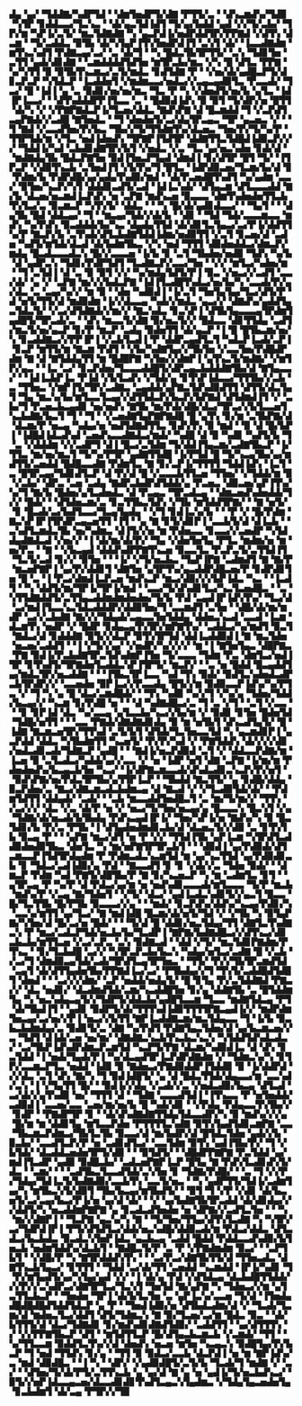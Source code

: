 ▟▄▝▄▞▝▜▟▟▇▞▚▟▛▜▟▝▝▟▆▜▅▟▛▜▞▟▇▝▛▜▜▞▃▝▝▟▚▃▆▟▚▞▜▟▉▝▚▜▛▝▊▟▟▃▃▞▜▃▚▃▝▝▟▞▄▃▜▟▐▟▜▝▜▞▄▞▙▟▟▝▄▟▝▞▞▜▞▃▙▞▝▜▛▞▆▝▚▛▐▞▃▜▞▝▆▃▜▟▇▟▇▝▚▝▄▃▛▟▐▞▅▟▛▟▟▜▛▞▛▛▇▟▝▞▟▜▚▝▟▃▆▝▝▜▞▃▟▟▃▝▉▜▙▝▟▞▚▜▄▛▐▜▚▜▅▟▛▟▐▜▝▃▚▜▝▟▞▝▐▃▃▟▇▟▆▝▆▜▚▃▚▟▜▝▛▟▇▃▄▞▃▞▝▃▝▟▞▜▝▝▚▝█▟▃▜▙▜▛▜▜▞▝▃▚▝▜▟▊▜▅▝▃▜▜▝▄▟▞▟▊▟▇▝▝▃▆▟▟▟▟▜▟▜▅▝▆▜▛▃▙▞▆▃▝▞▚▝█▝▟▜▃▝▛▛▇▝▚▞▚▜▜▝▉▝▉▜▙▜▚▃▆▃▞▃▜▞▆▟▃▝▊▟▜▟▇▝▛▝▝▞▅▞▟▞▄▟█▃▛▜▞▟▊▃▛▃▛▝▚▜▟▃▛▝▐▃▟▟▅▜▝▞▆▟▆▃▃▞▅▟▃▞▞▃▄▃▄▟▉▜▃▝▛▃▃▟▞▝▜▃▞▝█▝▐▟▐▝▄▝▃▝▉▟▊▞▅▞▅▞▆▃▝▜▃▝▛▝▚▝▞▟▅▟▜▞▅▞▙▝▄▜▃▝▐▟▐▛▐▃▃▞▝▝▟▜▚▟▟▟▛▛▐▜▃▃▝▃▝▝█▟▉▟▐▟▚▝▉▝▉▜▝▜▞▟▛▞▅▝█▜▜▝▟▞▚▝▞▝▞▛▇▛▇▟▃▛▐▞▜▃▅▞▟▟▃▝▇▟▚▛▇▝▟▝█▃▆▟▟▝▜▝▞▃▛▟▜▃▄▛▇▟▞▞▃▟█▝▇▜▅▟▃▝▝▜▝▟▅▟▅▜▞▃▞▟▄▜▛▃▄▃▝▜▛▝▄▃▅▃▝▞▝▝▜▝▇▟▝▞▃▃▟▜▅▞▛▞▙▃▝▜▙▞▞▜▞▜▜▟▆▜▚▞▟▃▅▃▝▜▅▞▛▞▜▞▚▞▛▝▜▜▛▜▟▞▆▝▞▜▃▝▅▟▐▟▅▟▚▝▜▛▇▛▐▜▟▜▛▝▟▟▇▜▜▃▜▟█▟▐▟▉▃▛▞▞▞▝▜▟▟▐▞▚▟▝▃▙▟▊▟▇▜▛▞▙▜▝▞▅▟▃▝▞▃▝▜▃▝▄▞▅▃▚▟▅▝▊▟▞▟▝▝▆▟▇▟▄▜▙▝█▟▃▛▇▜▅▝▉▟▐▜▅▃▛▜▄▟▝▟▆▟▐▝▊▞▟▜▛▝█▜▝▜▞▝▐▜▛▃▛▝▞▟▉▜▚▃▙▝▃▜▅▟▐▜▝▞▙▜▚▞▜▝█▜▃▝▐▟▛▟▉▃▅▞▜▃▆▞▙▞▟▝▊▝▛▟▆▞▙▝▛▟▛▟█▞▄▞▄▟▄▜▚▟▉▞▆▟▝▝▟▞▛▃▅▟█▜▚▟▜▝▚▞▄▟▆▝▃▃▞▝▉▜▅▞▚▃▛▞▚▜▝▟▟▟▊▃▟▜▞▃▟▝▐▟▐▃▚▟▞▝▟▜▄▃▆▝▟▜▃▃▃▟▟▝▇▞▙▝▟▃▅▞▅▃▆▟▐▃▛▟▚▝▅▝▃▛▇▝▆▟▚▃▅▝▉▃▃▃▝▟▆▜▚▟▅▟▅▜▜▃▙▜▚▜▃▞▃▝▉▃▆▃▛▝▚▜▚▜▞▝▟▟▃▝▝▝▚▝█▞▟▞▄▟▊▟▃▃▞▝▝▜▄▜▝▝▝▟▄▜▙▝█▟▝▟▟▃▄▞▝▜▝▝▆▃▄▞▜▟▞▞▟▞▙▝▝▟▊▝▝▜▟▝▜▟▞▃▃▃▆▃▃▝▆▟▚▝▚▞▛▟▚▝▉▃▟▟▟▞▙▞▚▃▝▟▄▟▄▜▜▟▝▟▞▟▊▜▃▜▄▃▞▃▞▛▐▞▟▟▜▜▚▞▛▝▇▃▛▞▙▝▃▜▚▟▞▟▜▃▙▟▇▜▟▟▐▟▆▞▅▟▉▜▜▝▞▃▜▝▊▃▅▞▟▝▃▟▅▝▚▟▜▞▆▜▟▞▟▃▟▝▟▞▙▟▆▜▙▃▝▞▚▝▅▟▝▜▜▜▝▟▉▟▅▟▟▃▞▟▆▃▛▞▆▟▄▝█▃▟▃▃▃▟▃▚▝█▞▞▃▃▃▅▝▐▞▙▝▊▝▃▜▝▜▙▟▅▞▅▟▉▝▜▟▚▝▚▞▙▝▟▝▄▟▛▃▚▝▜▟▊▞▛▟▛▜▟▜▝▜▃▟▇▃▛▞▃▃▞▜▅▝▝▞▞▝▆▜▃▞▚▟▅▞▆▝▝▜▝▃▜▟▐▝▟▝▃▝▉▝▉▜▝▞▞▝▚▞▆▟▄▜▟▜▞▛▐▝▉▃▝▞▅▃▞▞▃▟▜▝▃▃▞▟▞▝▄▝▞▝▃▛▇▝▆▞▞▞▙▟▃▛▇▝▐▟▐▜▃▟█▜▚▟▃▞▅▞▙▞▚▝▃▃▟▞▛▞▄▞▟▃▝▃▝▃▄▞▚▞▞▝▆▝▉▝▝▟▅▝▚▟▉▟▐▝▐▞▃▜▝▜▅▜▄▜▄▞▜▃▞▟▜▞▛▝▟▝▅▜▞▜▜▞▟▝▆▟▉▟▆▝▐▞▞▟▃▃▄▝▚▟▞▞▆▟▃▝▄▃▞▞▝▟▇▟▚▞▄▟▟▜▄▃▜▟▃▜▞▝▞▃▞▟▜▟▇▟▞▞▆▞▞▝▇▃▚▟▃▝▊▃▚▛▐▝▟▜▙▜▄▃▃▃▄▜▛▟▆▜▄▟█▜▞▜▛▃▟▞▃▝▝▟▚▝▆▃▃▜▞▟▇▝▉▞▅▃▜▞▞▝█▟▃▃▝▟▊▜▜▟▄▝▃▟▜▞▆▃▜▞▅▞▄▃▛▝▊▞▛▝▆▃▛▝▃▟▄▝▉▟▅▜▜▝▟▞▄▃▛▝▐▝█▝█▜▙▃▆▞▅▞▚▝▊▃▟▟▇▃▞▞▛▛▐▛▐▝▞▃▙▜▃▟▐▝▛▝▟▟▛▃▄▟▜▃▜▝▚▟▃▛▐▃▟▞▃▛▐▝▊▃▛▝▆▜▜▞▆▝▇▃▆▝▛▟▜▝▝▞▙▞▚▟▇▜▄▞▞▜▙▜▅▝▞▃▃▜▅▞▛▟█▟▛▟▆▝▇▝▟▝▇▜▟▟▄▜▜▝▆▝█▟█▛▇▝▚▜▅▞▞▟▆▛▐▝▄▜▚▃▜▞▆▟▇▞▝▞▆▜▛▞▄▃▝▝▐▃▝▃▞▝▊▃▛▟▅▞▜▃▃▃▟▟█▜▞▟▛▃▄▃▙▟▟▟▇▜▙▞▟▝▇▜▄▃▃▞▝▝▐▟▐▃▙▛▐▃▝▛▐▟▝▞▙▜▃▟▚▝▞▜▟▞▄▝▊▜▚▛▐▟▃▃▞▜▜▜▙▞▞▃▙▝▃▝▜▜▅▃▝▞▆▛▐▜▞▜▛▞▃▟▇▃▝▃▄▟▟▞▄▛▇▃▜▟▚▟▉▟▜▜▝▟▜▜▞▟▃▜▄▜▝▜▄▝▆▃▚▞▙▞▆▜▃▃▜▃▄▞▞▟▜▜▟▃▛▞▙▃▛▞▙▛▇▟▝▟▜▟▆▟▐▜▝▞▝▃▙▞▜▝▛▃▅▃▙▃▄▟▊▝▅▞▅▟▚▝▇▜▙▝▆▞▛▟▞▟█▞▟▃▞▜▛▃▞▞▙▜▃▃▅▜▚▃▙▟▇▞▙▃▜▝▜▝▝▜▝▝▞▃▅▟▇▜▄▛▇▛▇▟█▝█▝▄▜▚▝▊▞▆▝▃▜▙▛▇▞▟▝▟▃▆▞▛▝▅▃▄▝▚▟▄▞▅▝▅▟▜▟▇▟▜▜▃▝▊▟▚▜▚▝▉▝▆▟▝▝▉▝▟▝█▞▙▛▐▝▐▟█▟▐▟▃▟▚▟▝▃▅▟▚▃▃▟▇▟▃▞▆▟▞▝▚▟█▝▟▝▉▝▚▟▊▝▚▟▜▞▙▝▜▝▃▝▞▟▟▟▆▝▞▞▃▟▛▜▝▟▐▝█▃▞▃▜▟▆▝▜▞▟▟▐▜▄▃▆▞▃▟▇▜▙▃▛▝▐▞▜▜▃▝▆▞▅▞▆▃▜▝▜▞▚▞▛▜▛▝▄▟▇▜▜▟█▝▐▞▛▜▟▝█▝▜▞▚▃▄▜▙▞▄▞▆▟▜▜▞▃▅▟▟▝█▟█▃▃▟▇▝▛▟▆▜▃▝▇▝▊▞▃▛▐▞▜▜▜▜▝▜▟▟▐▟▚▝▐▃▜▝▃▝█▜▛▃▄▞▜▟▊▟▜▃▛▝▟▝▛▞▟▝█▝▞▃▃▃▙▜▜▃▅▝▜▜▅▞▝▞▜▟▟▞▆▝▉▝▞▃▙▞▝▟▛▃▝▃▅▝▃▟▄▝▇▟▛▃▙▟▛▟▜▟▟▞▄▝▛▃▅▃▝▟▉▃▅▞▄▛▐▜▚▞▚▞▜▝▇▞▙▝█▟▅▞▄▜▃▟▅▟▃▝▟▝▛▃▄▃▝▜▛▃▟▃▄▝▝▟▆▃▅▟▚▟▅▟▟▞▜▞▞▝█▟▞▝▝▟▜▟▅▃▆▞▃▝▊▃▜▜▙▃▜▟▚▝▞▜▙▝▆▜▟▟▜▛▇▞▝▝▇▝▅▜▞▝▊▝█▃▟▞▃▞▙▟▜▃▃▞▜▃▄▜▄▟▄▝▝▞▜▝▊▟▐▃▚▞▙▝▝▝▛▝▞▝█▞▛▟▆▝▇▃▚▛▐▛▐▜▛▟▛▃▄▃▅▜▜▝▐▜▝▝▄▝▇▝▊▜▞▟▊▛▐▝▃▃▙▜▞▟▝▟▐▃▙▝▝▃▚▟▜▃▆▟▃▜▙▝▅▞▚▟▆▃▝▟▐▜▞▞▅▝▆▝▛▟▅▃▃▝▊▃▃▞▞▃▅▟▛▝▚▜▟▟▄▟▇▟▃▟▝▞▅▞▞▝▐▝▟▞▆▞▟▞▛▞▝▜▄▝▞▟▅▜▅▜▄▝▛▜▃▝▆▟▆▞▅▝▆▝▅▞▛▃▝▝▇▝▝▞▙▃▄▟▝▟▟▟▚▟▛▛▇▜▚▃▅▝▉▃▃▜▃▝▛▃▛▃▜▞▃▜▜▟▐▜▝▜▃▜▞▃▟▝▊▞▞▝▉▜▅▝▝▝▐▞▝▞▜▞▅▃▙▃▝▜▄▛▐▛▇▝▃▟▆▟▜▝▇▝▇▞▛▝▆▃▅▛▇▛▐▝▄▞▛▞▟▟▊▜▝▟▇▜▅▝▄▜▛▜▚▞▄▃▟▟▛▟█▃▅▞▛▝▊▟▛▟▊▜▅▝█▝▃▝▐▝▛▃▞▟▆▟▐▃▛▃▅▝▆▟▚▃▛▝▆▃▞▟▉▞▞▞▙▛▐▟▃▝▚▃▝▝▐▃▟▜▝▝▚▝▟▟▜▞▆▞▜▛▐▞▜▛▐▞▆▟▝▝▃▃▞▜▞▟▚▟▊▜▃▞▚▃▜▃▅▟█▃▝▝▃▝▚▜▜▟▇▟▟▜▞▃▜▜▄▃▟▟▆▟▆▟▅▟▅▞▜▞▙▝▛▟▝▃▄▟▐▛▐▟▚▜▚▞▝▜▃▞▟▝▃▞▆▟▐▜▃▃▚▃▜▟▃▟▟▟▛▞▟▟▉▜▅▞▜▝▃▃▆▟▜▝▃▜▅▝▝▟█▞▟▞▆▞▆▟▛▝▃▞▞▃▙▟▇▝▇▞▞▞▜▟▄▟▞▃▄▃▃▜▅▜▟▟▄▝▟▟▅▃▚▃▟▝▃▃▟▝▐▃▆▝▟▃▆▜▚▝▅▟▛▝▞▝█▟▛▝▊▟▄▃▄▜▚▜▛▞▆▛▇▜▚▞▝▃▟▟▃▞▚▞▆▟▜▝▉▃▜▝▇▟▃▞▟▝▊▟▟▟▇▝▉▜▞▞▟▃▛▝▉▜▚▜▛▜▟▝▟▟▐▃▟▟▉▟▐▝▇▝▆▃▜▟▅▝▅▃▅▞▃▟▟▜▝▝▐▝▞▜▞▞▄▞▝▞▅▟▛▞▚▞▞▞▞▝▆▝▐▝▇▜▅▜▄▃▝▟█▛▇▃▝▛▇▝▉▟▐▞▛▃▙▟▇▜▛▃▜▟▚▟▆▛▐▜▅▝▜▞▃▃▃▝▜▟▆▝▛▃▝▟▆▜▃▞▅▟▐▜▛▝▊▜▚▟▜▞▜▛▇▟▅▜▃▟▟▃▚▛▐▜▛▜▞▝▆▃▛▞▝▝▃▝▅▝█▟▟▝█▃▄▟▟▜▄▞▆▟▃▜▛▞▅▃▟▟▇▝▝▝▐▜▙▃▜▛▐▃▃▝▚▟▝▜▚▝▉▟▞▝▉▟▜▃▚▟▅▟▃▟▛▃▙▜▛▟▛▞▞▝▃▃▅▟▅▝▉▛▐▃▞▞▛▃▃▟▄▝█▜▞▞▆▝▉▟▉▃▃▛▐▟▚▞▚▞▛▜▃▝▞▝▜▝▚▝▄▝█▝▟▃▞▃▆▟█▟▞▝▝▜▚▝▚▟▉▝▚▞▞▜▝▞▚▞▄▝▜▟▅▞▜▟▟▞▙▃▄▞▞▝▚▃▆▝▊▞▛▟█▝▅▝▝▝▟▝▚▟▇▟█▃▞▃▝▜▝▃▝▞▜▝▝▃▜▝▞▃▃▝▝▝▊▝▊▛▐▟▝▟▃▝▚▞▃▃▄▝▄▜▃▃▙▞▚▃▞▞▙▞▆▝▞▝▉▟▊▝▊▜▅▝█▟▅▜▟▝▜▟█▞▅▜▜▝▝▝▃▃▝▛▇▟▞▟▇▟▇▟▊▟▄▝▉▝▆▝▅▜▙▜▝▟▚▃▟▜▄▜▞▝█▝▐▟▇▝▇▃▆▃▅▜▛▞▜▜▚▟▝▃▜▞▙▜▝▟▜▟▞▜▃▜▅▃▃▜▟▝▚▝▄▃▆▟▊▛▐▝▄▃▛▟▟▝▟▟▃▝▚▜▙▟▆▜▜▝▚▃▅▜▞▝▛▞▛▞▚▟▝▞▝▛▇▜▟▟▚▝▟▞▞▞▞▟▊▞▅▟▃▟▊▃▟▞▜▟▇▃▛▝▄▟█▝▝▝▇▟▐▞▅▃▛▟▉▟▝▃▜▝▞▝▟▟▃▃▛▟▇▞▆▝▐▃▅▝▉▝▃▜▃▟▃▞▚▟▟▞▄▞▞▃▃▝▞▝▅▝▐▟▛▝▅▜▝▟▇▝▃▛▇▝▐▞▆▞▆▝▛▟▅▟▅▟▚▞▙▃▄▃▙▜▅▝▚▃▞▝▐▞▟▛▇▃▆▃▃▟▞▟▚▟▃▟▊▃▚▃▛▞▛▞▅▜▝▝▉▟▚▛▇▞▅▞▛▟▃▜▛▜▙▞▄▜▜▛▐▃▛▝▝▜▙▟▟▝▇▃▜▜▞▝▄▝▊▟█▞▟▟▄▝▉▃▛▟▅▞▃▝▇▃▞▟▇▃▆▃▟▃▙▟▆▃▄▝▟▝▇▃▟▝▞▝▞▜▃▟▉▜▟▞▟▞▝▝▛▟▆▜▟▜▜▝▟▟▄▟▞▝▃▟▞▝▝▃▙▝▆▃▃▟▟▜▅▟█▃▜▝▃▝▆▞▜▞▆▞▞▝▜▜▚▝▞▃▞▞▞▝▟▃▝▞▃▝▟▞▛▝▅▝▞▝▅▃▞▜▞▜▅▞▅▃▄▞▄▝█▃▃▃▚▝█▃▚▜▝▞▄▝▜▟▇▞▟▞▅▃▟▞▙▜▙▟▄▝▛▟▚▃▄▟▐▛▐▞▝▜▅▞▚▛▐▞▅▝▇▟▚▞▚▝▉▝█▃▜▟▊▞▙▝▛▞▃▝▛▜▙▝▐▝▟▜▄▟▅▟▆▟▊▃▙▞▟▝▟▃▅▃▜▞▞▟▉▝▃▝▊▜▚▜▙▝▉▃▄▝▛▝▝▝▄▛▇▝▆▃▞▟▜▝▅▝▛▝▞▞▝▜▜▟▐▜▙▝▄▛▐▃▆▝▚▜▛▟▜▃▟▟▉▟▅▟▉▜▙▃▝▟▅▜▃▝▚▝▆▞▅▛▇▜▛▜▛▃▙▜▝▝▝▟▉▟▐▝▄▞▛▟▉▟▞▟▜▃▆▃▃▛▐▜▟▜▛▟▄▟▆▝▛▝▛▟▆▃▟▃▚▃▆▜▟▝▆▝▄▞▚▃▜▜▟▝▄▞▛▟▉▟▊▃▙▝▊▝▜▟▃▞▃▟▐▟▉▞▄▝▛▟▝▝▇▃▃▟▜▝▊▝▊▝▞▟▞▞▃▝▜▟▅▝▉▟▞▝▝▟▆▃▛▝▛▟▆▝▚▟▝▛▇▜▞▟█▜▙▞▛▝▇▝▊▞▚▃▅▃▛▝▚▝▆▝▃▟▆▜▃▝▊▜▝▝▄▜▛▃▄▝▛▝▚▞▛▝▟▝▛▟▃▞▄▞▆▝▅▝▅▟▚▟▊▃▃▃▟▞▆▜▃▃▃▝▜▞▛▝▆▃▙▝▆▟▚▞▛▝▞▃▄▝▇▞▜▟▅▜▝▝▞▜▞▝▟▃▞▝▄▟▐▃▟▃▚▟▊▜▞▞▄▃▜▝█▃▃▝█▞▜▃▜▜▙▝█▞▛▜▙▝▉▃▃▃▞▞▄▝▝▝▆▟▞▝▊▃▛▟▚▞▟▟▚▞▚▃▄▞▛▟▊▞▚▝▃▃▚▞▆▜▜▝▄▞▜▃▞▝▇▝▆▟▐▟█▝█▃▆▞▟▞▅▜▞▜▟▝▞▝▞▜▙▝▚▝▉▜▄▛▇▞▚▜▅▞▟▝█▞▃▞▅▝█▟▞▝▝▝▜▞▟▝█▝▟▟▊▞▅▃▜▟▄▞▜▜▝▟▇▜▃▜▚▟▇▃▚▝▛▝▆▃▞▃▟▃▛▜▟▞▅▃▙▞▙▞▜▃▟▛▐▝▇▛▇▞▙▟▇▟█▃▞▞▟▜▚▃▞▟▊▃▙▃▙▞▆▜▜▃▅▝▞▃▞▃▛▃▝▃▚▝▉▟▇▃▟▝▝▟▟▝▞▜▞▝▆▃▜▟▊▛▇▟▆▞▛▜▚▃▝▝▊▞▜▃▙▟█▝▃▞▞▝▚▜▛▃▛▃▙▞▙▃▚▝▚▟▄▞▅▜▃▞▃▟▇▝█▝▞▃▙▝▞▃▞▜▝▟▆▟▉▃▄▜▟▞▃▟▞▜▛▟▜▃▄▜▛▜▅▃▝▝▜▜▞▝▛▞▞▜▙▜▛▃▆▟▜▟▝▃▄▜▝▟▞▟▜▜▄▟▅▜▙▞▛▛▇▟▐▃▞▃▞▝▛▜▙▟▄▞▞▜▝▜▚▜▞▃▟▟█▟▜▟█▜▝▟▅▟▝▝▝▃▞▞▞▟▆▞▝▃▛▝▅▟▟▞▅▟▄▜▞▝█▝▊▜▄▝▛▞▃▜▟▟▇▟▝▛▇▃▞▞▝▟▃▝▅▟▊▞▝▟▃▟▆▟▜▟▞▃▆▞▚▃▟▟█▜▅▝▊▞▄▝▟▟▇▜▙▝▃▝█▜▟▟▆▜▄▝▚▝▅▃▚▟▄▃▄▜▞▞▜▟▛▜▞▟▟▃▙▞▄▟█▜▃▃▆▝▜▃▃▝▆▟▇▜▟▃▄▝▛▜▝▟▞▜▙▟▐▜▝▝▄▟▊▝▉▟▛▜▞▟▞▜▜▜▚▟▐▟▉▜▜▜▜▛▇▃▄▟▐▞▞▝▆▟▛▟▆▜▅▃▄▞▃▞▅▞▞▛▐▝▅▃▞▞▙▜▜▝▇▛▐▃▟▟▇▃▆▞▆▃▜▟▄▃▃▝▜▝▐▞▙▝▉▃▙▃▙▟▆▟▄▞▃▝▉▟▊▜▞▃▝▟▇▝▚▞▛▟▜▝▛▟▇▜▄▃▜▟▅▞▟▝▄▞▙▃▆▃▅▞▞▃▝▜▟▜▝▟▐▟▞▃▅▝▅▞▆▞▝▟▇▟▇▃▚▃▙▜▚▃▙▃▚▃▚▝▚▜▟▟▜▟▚▟▃▟▃▞▝▃▞▜▙▛▐▟▚▟▛▟▆▃▛▃▆▜▟▝▚▃▛▜▞▛▇▝▟▃▆▞▚▟▉▟▐▃▝▟▝▟▚▝▊▃▜▟▟▝▐▝▅▟▞▜▄▟▞▛▐▝▚▞▟▃▄▟▜▛▐▃▛▟▛▟▇▟▆▝▞▝▜▟▆▃▚▞▚▝▊▜▛▞▃▃▆▃▛▜▃▝▅▟▟▝▐▟▉▝▉▝▇▟▅▃▞▛▇▟▉▟▟▛▐▜▟▟▉▝▉▝▐▞▟▟▛▟▝▞▞▟▃▝▃▜▝▟▚▝▇▞▚▝▜▝▉▟▐▟█▜▞▝▄▝▟▝█▟▃▜▜▟▞▟▄▃▃▞▆▝▃▃▚▟▞▃▚▝▐▝▞▜▄▜▜▝█▞▝▝▉▟▐▞▞▟▄▝▞▃▟▞▞▃▝▞▅▟▃▟▉▞▙▃▄▝▟▜▃▟▝▃▞▟▞▞▄▜▚▟▉▝▅▞▝▜▜▜▝▟▝▝▜▟▇▝▃▃▃▟▜▟▐▝▐▜▚▃▃▝▛▝▅▜▅▟▟▞▃▟▉▟▐▝▃▃▅▞▃▃▝▃▅▞▆▞▅▞▙▝█▝▚▟▞▟▊▝▝▞▛▟▄▝▛▟▄▃▃▜▚▜▙▞▞▝▊▟▛▝▝▛▇▟▛▜▛▝▊▝▝▟▞▟▚▟▇▟▇▜▜▟▄▜▟▃▃▟▛▞▚▝▉▝▆▟▚▞▞▞▄▝█▞▆▝▆▝▟▟▊▜▄▝▆▜▃▃▛▟▅▝▛▜▜▜▜▃▚▟▇▝▉▜▚▜▄▟▜▟▊▃▆▛▇▝▃▃▝▜▙▃▆▃▛▟▆▃▞▜▙▜▃▜▙▝▉▃▃▞▟▝▆▞▙▟▛▞▟▝█▜▟▃▜▟▅▝▄▟▞▞▙▝▉▃▙▞▝▃▃▟▜▃▛▞▛▝▅▝▃▟▊▟▜▃▞▝▃▃▜▟▆▝▉▜▚▝▄▟▐▜▙▞▛▞▝▜▝▞▙▜▟▞▝▟▃▟▟▃▅▟▅▜▛▜▞▟▉▝▝▝▉▜▟▜▞▝▝▟█▟▛▛▇▛▇▝▛▃▜▟▟▝▄▞▆▟▐▜▃▟▛▝▄▟▉▝▉▟█▃▙▞▝▃▟▃▅▛▇▛▐▃▛▝█▜▄▝▇▝▛▟▚▜▃▟▊▟▚▜▞▟▃▝▝▃▆▞▝▝▝▃▟▜▙▃▜▃▃▟▜▟▞▃▚▜▅▝▊▝▜▟▇▞▛▟█▞▝▝▃▝▜▝▞▞▛▞▜▟▄▞▜▟▐▃▜▞▙▟▇▟▉▞▃▃▙▜▚▝▃▃▜▞▅▃▝▝▚▝▄▟▛▜▜▞▜▟▐▞▃▟▆▜▄▞▚▝▆▜▙▃▚▜▞▟▉▜▝▜▙▞▙▃▄▞▆▜▙▟▜▞▝▝▉▜▝▜▝▞▛▝▞▟▊▝▟▞▙▃▅▜▞▃▞▃▄▞▙▃▞▛▐▞▅▝▄▞▟▝▟▞▝▝▞▝▄▞▙▟▇▜▙▜▛▃▟▟▝▟▞▟▊▟▄▞▞▞▟▟▜▞▚▝▅▃▟▟▆▛▇▛▇▝▄▝▊▃▟▃▟▜▅▟▅▝▅▝▟▛▇▞▞▃▟▜▃▜▅▝▝▝▚▝▆▞▞▟▇▛▐▝▝▜▃▛▇▝▄▃▚▞▚▝▇▝▝▜▞▜▅▞▜▜▄▞▟▜▚▜▃▟▇▝▚▝▚▜▛▞▃▞▜▟▛▟▐▛▐▝▛▜▞▟▜▟▜▃▞▟▟▞▅▃▚▟█▞▟▟▉▃▟▞▆▝▛▟▃▞▟▟▃▝▟▜▃▟▃▞▙▃▙▟▃▝▉▃▟▃▚▜▅▛▐▟▃▝▄▃▙▃▄▝▃▟▟▝█▟▟▝▛▟▟▃▃▟▚▟▉▞▙▜▅▃▙▝▅▟▆▜▟▟▚▞▟▃▙▜▝▝▇▟█▃▜▞▛▝▃▝▛▝▞▛▇▟▆▟▆▝▉▃▞▝▝▃▛▜▙▜▝▝▞▟█▞▛▝▚▝▇▜▛▟▟▟▚▜▚▝▝▝▃▞▛▃▞▟▇▜▙▜▜▞▟▝▜▜▅▃▟▃▝▟▇▜▚▃▙▜▄▃▞▝▊▜▜▜▝▝▜▟▟▝▃▞▟▞▜▜▝▃▅▟▟▝▚▃▆▟▟▝▐▛▐▞▚▟▊▝▜▝▛▞▆▜▄▟▜▞▄▞▚▜▄▞▄▟▝▞▞▝▐▝▟▞▄▝▛▟▝▞▟▜▟▃▄▝▟▃▙▟█▜▜▟▟▞▞▞▛▞▞▃▚▟▛▃▞▟▇▜▛▜▃▞▜▃▚▜▝▜▅▜▟▝▇▞▄▛▇▝▚▝▜▟▅▃▞▞▆▝▄▜▃▜▜▃▙▃▛▝▝▜▅▟▅▝▜▛▐▝▟▞▙▜▃▜▅▝▃▝▄▛▐▃▚▞▃▃▅▝▜▞▟▝▐▜▅▟▄▟█▟█▟█▟▜▟▟▜▟▃▛▝▄▝▛▝▝▜▅▟▐▟▉▞▅▝▟▜▙▟▃▟▆▞▟▝▞▝▜▃▟▞▜▃▆▞▟▝▆▟▅▃▜▃▞▟▟▜▝▟▜▞▜▟▆▃▚▝▇▝▉▞▜▃▅▞▃▞▆▝█▟▃▝▉▃▝▝▟▞▙▜▜▜▞▟▝▟▃▞▜▟▇▟▊▝▊▞▆▟▚▟▊▟▇▟▜▟▉▞▝▃▟▟▜▜▝▝▄▞▟▜▜▜▚▝▞▝▞▞▛▛▇▜▙▃▛▝▟▜▝▝▆▜▟▜▜▃▛▝█▞▟▜▄▃▙▃▆▃▙▝▞▃▆▟▞▝▜▜▝▝▚▞▜▜▃▃▆▝▉▟▟▜▃▜▚▞▞▟▝▟▅▟▚▝▅▃▅▝▆▜▅▝▚▃▄▃▚▝▉▟█▜▄▞▛▞▙▃▛▝▜▝▅▟▝▜▜▟▚▝▊▞▄▝▝▜▜▝▉▝▉▟▃▞▃▃▙▝▟▃▛▟▐▝▅▝▆▝▇▛▐▟▚▞▃▝▆▟▝▟▉▟█▃▝▝▐▝▚▝▝▟▛▞▝▞▄▟▉▟█▜▞▃▜▞▙▝▜▃▟▞▜▝▆▟▇▝▞▝▃▞▝▝▟▜▅▞▜▞▟▞▛▜▞▃▜▜▚▃▙▝▄▝▄▞▟▝▇▝▄▝▅▝▄▟▐▞▜▞▅▃▙▟▚▃▞▝▉▜▞▞▅▛▐▟▃▃▄▃▅▞▟▃▃▟▊▟▊▜▚▟▜▃▄▃▚▜▄▟▆▃▝▞▜▟▄▜▄▃▅▟▅▜▄▝▊▃▙▟▆▜▝▟▞▃▄▝▛▜▛▞▞▜▉
